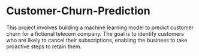 # Customer-Churn-Prediction
This project involves building a machine learning model to predict customer churn for a fictional telecom company. The goal is to identify customers who are likely to cancel their subscriptions, enabling the business to take proactive steps to retain them.
